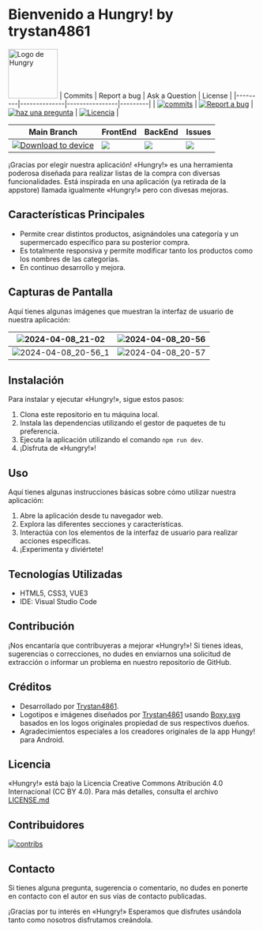 # Bienvenido a Hungry! by trystan4861

<a><img src="https://ik.imagekit.io/trystan4861/hungry/hungry.svg" alt="Logo de Hungry" style="height:100px;"></a>
| Commits | Report a bug | Ask a Question | License |
|---------|--------------|----------------|---------|
| <a href="https://github.com/trystan4861/hungry/pulse"><img src="https://img.shields.io/github/commit-activity/m/trystan4861/hungry" alt="commits"></a> | <a href="https://github.com/trystan4861/hungry/issues/new"><img src="https://img.shields.io/badge/send_a-issue-blue" alt="Report a bug" data-canonical-src="https://img.shields.io/badge/Report a bug-Github-%231F80C0" style="max-width: 100%;"></a> | <a href="https://github.com/trystan4861/hungry/discussions/new?category=q-a"><img src="https://img.shields.io/badge/Ask%20a%20question-Github-%231F80C0" alt="haz una pregunta"></a> | <a href="https://github.com/trystan4861/hungry/blob/master/LICENSE.md"><img src="https://img.shields.io/badge/License-CC%20BY%204.0-%231F80C0" alt="Licencia"></a> |

| Main Branch | FrontEnd | BackEnd | Issues |
|-------------|----------|---------|--------|
|[<img src="https://dply.me/38hoth/button/small" alt="Download to device">](https://dply.me/38hoth#install) | <a href="#"><img src="https://wakatime.com/badge/user/ef1aa65d-c23f-4942-859c-ac4758ee1f03/project/018da359-3bd2-4948-a5cf-5a8b59500694.svg" /></a> | <a href="https://github.com/Trystan4861/hungry-api"><img src="https://wakatime.com/badge/user/ef1aa65d-c23f-4942-859c-ac4758ee1f03/project/018ea986-4ed8-4e8f-9f81-a0efdc31528c.svg?style=default" /></a> | <a hre="https://github.com/trystan4861/hungry/issues?q=is%3Aopen+is%3Aissue"><img src="https://img.shields.io/github/issues/trystan4861/hungry.svg"></a>


¡Gracias por elegir nuestra aplicación! «Hungry!» es una herramienta poderosa diseñada para realizar listas de la compra con diversas funcionalidades.
Está inspirada en una aplicación (ya retirada de la appstore) llamada igualmente «Hungry!» pero con divesas mejoras.

## Características Principales

- Permite crear distintos productos, asignándoles una categoría y un supermercado específico para su posterior compra.
- Es totalmente responsiva y permite modificar tanto los productos como los nombres de las categorías.
- En continuo desarrollo y mejora.

## Capturas de Pantalla

Aquí tienes algunas imágenes que muestran la interfaz de usuario de nuestra aplicación:

| ![2024-04-08_21-02](https://github.com/Trystan4861/hungry/assets/29180676/4add8fe6-0782-44d3-b9f6-e10c8c3212a9) | ![2024-04-08_20-56](https://github.com/Trystan4861/hungry/assets/29180676/00dfedbb-8241-4028-91b6-4c1ed4e59215) |
|-----------------------------------------------------------------------------------------------------------------|-----------------------------------------------------------------------------------------------------------------|
| ![2024-04-08_20-56_1](https://github.com/Trystan4861/hungry/assets/29180676/2bd0760c-06d3-40b8-a549-3a4a720b51ae) | ![2024-04-08_20-57](https://github.com/Trystan4861/hungry/assets/29180676/24fb88b3-d6a8-40ef-8d8f-43c6c677056a) |

## Instalación

Para instalar y ejecutar «Hungry!», sigue estos pasos:

1. Clona este repositorio en tu máquina local.
2. Instala las dependencias utilizando el gestor de paquetes de tu preferencia.
3. Ejecuta la aplicación utilizando el comando `npm run dev`.
4. ¡Disfruta de «Hungry!»!

## Uso

Aquí tienes algunas instrucciones básicas sobre cómo utilizar nuestra aplicación:

1. Abre la aplicación desde tu navegador web.
2. Explora las diferentes secciones y características.
3. Interactúa con los elementos de la interfaz de usuario para realizar acciones específicas.
4. ¡Experimenta y diviértete!

## Tecnologías Utilizadas

- HTML5, CSS3, VUE3
- IDE: Visual Studio Code

## Contribución

¡Nos encantaría que contribuyeras a mejorar «Hungry!»! Si tienes ideas, sugerencias o correcciones, no dudes en enviarnos una solicitud de extracción o informar un problema en nuestro repositorio de GitHub.

## Créditos

- Desarrollado por [Trystan4861](https://github.com/Trystan4861/).
- Logotipos e imágenes diseñados por [Trystan4861](https://github.com/Trystan4861/) usando [Boxy.svg](https://boxy-svg.com/app) basados en los logos originales propiedad de sus respectivos dueños. 
- Agradecimientos especiales a los creadores originales de la app Hungy! para Android.

## Licencia

«Hungry!» está bajo la Licencia Creative Commons Atribución 4.0 Internacional (CC BY 4.0). Para más detalles, consulta el archivo [LICENSE.md](https://github.com/trystan4861/hungry/blob/master/LICENSE.md)

## Contribuidores
[<img src="https://contrib.rocks/image?repo=trystan4861/hungry" alt="contribs"/>](https://github.com/Trystan4861/hungry/graphs/contributors)

## Contacto

Si tienes alguna pregunta, sugerencia o comentario, no dudes en ponerte en contacto con el autor en sus vías de contacto publicadas.

¡Gracias por tu interés en «Hungry!» Esperamos que disfrutes usándola tanto como nosotros disfrutamos creándola.
